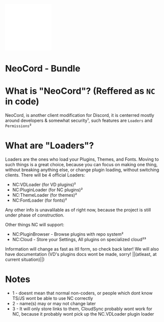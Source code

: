 <img src="src/assets/icons/logo.png" alt="NC Logo" width="150" height="auto">

# NeoCord - Bundle

# What is "NeoCord"? (Reffered as `NC` in code)

NeoCord, is another client modification for Discord, it is centerred mostly around developers & somewhat security¹, such features are `Loaders` and `Permissions`²

# What are "Loaders"?

Loaders are the ones who load your Plugins, Themes, and Fonts. Moving to such things is a great choice, because you can focus on making one thing, without breaking anything else, or change plugin loading, without switching clients. There will be 4 official Loaders:
* NC:VDLoader (for VD plugins)²
* NC:PluginLoader (for NC plugins)²
* NC:ThemeLoader (for themes)²
* NC:FontLoader (for fonts)²

Any other info is unavalilable as of right now, because the project is still under phase of construction.

Other things NC will support:
* NC:PluginBrowser - Browse plugins with repo system²
* NC:Cloud - Store your Settings, All plugins on specialized cloud²³

Information will change as fast as itll form, so check back later! We will also have documentation (VD's plugins docs wont be made, sorry! ||(atleast, at current situation)||)

# Notes

* 1 - doesnt mean that normal non-coders, or people which dont know TS/JS wont be able to use NC correctly
* 2 - name(s) may or may not change later
* 3 - It will only store links to them, CloudSync probably wont work for NC, because it probably wont pick up the NC.VDLoader plugin loader
